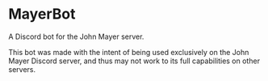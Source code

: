 # MayerBot
A Discord bot for the John Mayer server.

This bot was made with the intent of being used exclusively on the John Mayer Discord server, and thus may not work to its full capabilities on other servers.